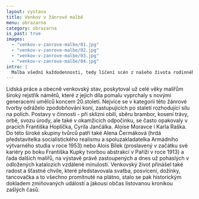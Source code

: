 ```yaml
---
layout: vystava
title: Venkov v žánrové malbě
menu: obrazarna
category: obrazarna
is_past: true
images:
  - "venkov-v-zanrove-malbe/01.jpg"
  - "venkov-v-zanrove-malbe/02.jpg"
  - "venkov-v-zanrove-malbe/03.jpg"
  - "venkov-v-zanrove-malbe/04.jpg"
intro: |
  Malba všední každodennosti, tedy líčení scén z našeho života rodinného, společenského a pracovního, nevykazovala v průběhu staletí žádnou rozkolísanost zájmu u sběratelů ani propady v nabídce galerií. Žánrová malba lákala jako pohled do zrcadla. Buď odrážela věrně děj anebo satiricky křivila realitu, či se prolamovala do zákulisí života.
---
```

Lidská práce a obecně venkovský stav, poskytoval už celé věky malířům široký rejstřík námětů, které z jejich díla pomalu vyprchaly s novými generacemi umělců koncem 20.století. Nejvíce se v kategorii této žánrové tvorby odráželo zpodobňování koní, zastupujících po staletí rozhodující sílu na polích. Postavy v činnosti - při sklizni obilí, sběru brambor, kosení trávy, orbě, svozu úrody, ale také v okamžicích odpočinku, se často opakovaly v pracích Františka Hoplíčka, Cyrila Jančálka. Aloise Moravce i Karla Raška. Do této široké skupiny tvůrců patří také Alena Čermáková (hrdá představitelka socialistického realismu a spoluzakladatelka Armádního výtvarného studia v roce 1953) nebo Alois Bílek (proslavený v začátku své kariéry po boku Františka Kupky tvorbou abstrakcí v Paříži v roce 1913) a řada dalších malířů, na výstavě právě zastoupených a dnes už pohaslých v odložených katalozích vzdálené minulosti.
Venkovský život přinášel také radost a šťastné chvíle, které představovala svatba, posvícení, dožínky, tancovačka a to všechno promítnuté na plátno, stalo se pak historickým dokladem zmiňovaných událostí a jakousi občas listovanou kronikou zašlých časů.